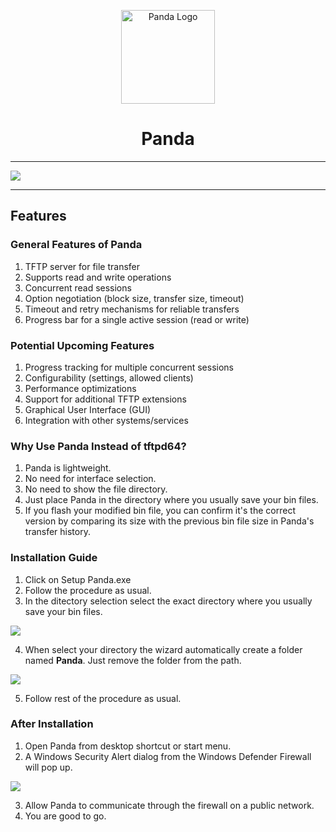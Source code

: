 <p align="center">
  <img src="Photos/cropped_image.png" alt="Panda Logo" height="150dp">
</p>

<h1 align="center">Panda</h1>

---
![](Screenshot1_2.png)

---
## Features


### General Features of Panda

1. TFTP server for file transfer
2. Supports read and write operations
3. Concurrent read sessions
4. Option negotiation (block size, transfer size, timeout)
5. Timeout and retry mechanisms for reliable transfers
6. Progress bar for a single active session (read or write)

### Potential Upcoming Features

1. Progress tracking for multiple concurrent sessions
2. Configurability (settings, allowed clients)
3. Performance optimizations
4. Support for additional TFTP extensions
5. Graphical User Interface (GUI)
6. Integration with other systems/services

### Why Use Panda Instead of tftpd64?

1. Panda is lightweight.
2. No need for interface selection.
3. No need to show the file directory.
4. Just place Panda in the directory where you usually save your bin files.
5. If you flash your modified bin file, you can confirm it's the correct version by comparing its size with the previous bin file size in Panda's transfer history.


### Installation Guide 

1. Click on Setup Panda.exe
2. Follow the procedure as usual.
3. In the ditectory selection select the exact directory where you usually save your bin files.
   
![](Photos/Screenshot_2.png)

4. When select your directory the wizard automatically create a folder named **Panda**. Just remove the folder from the path.
   
![](Photos/Screenshot_5.png)

5. Follow rest of the procedure as usual.

### After Installation

1. Open Panda from desktop shortcut or start menu.
2. A Windows Security Alert dialog from the Windows Defender Firewall will pop up.
   
![](Photos/Screenshot_31.png)

3. Allow Panda to communicate through the firewall on a public network.
4. You are good to go.


